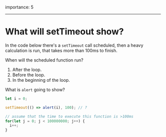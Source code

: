importance: 5

---

# What will setTimeout show?

In the code below there's a `setTimeout` call scheduled, then a heavy calculation is run, that takes more than 100ms to finish.

When will the scheduled function run?

1. After the loop.
2. Before the loop.
3. In the beginning of the loop.


What is `alert` going to show?

```js
let i = 0;

setTimeout(() => alert(i), 100); // ?

// assume that the time to execute this function is >100ms
for(let j = 0; j < 100000000; j++) {
  i++; 
}
```
